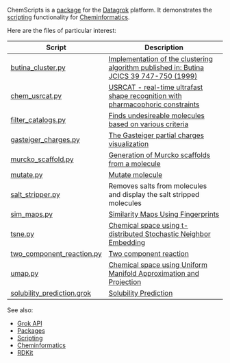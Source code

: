 ChemScripts is a [package](https://datagrok.ai/help/develop/develop#packages) for the [Datagrok](https://datagrok.ai) platform.
It demonstrates the [scripting](https://datagrok.ai/help/compute/scripting) functionality for 
[Cheminformatics](https://datagrok.ai/help/domains/chem/cheminformatics). 

Here are the files of particular interest:

| Script | Description |
|----|----|
| [butina_cluster.py](https://github.com/datagrok-ai/public/blob/master/packages/ChemScripts/scripts/python/butina_cluster.py) | [Implementation of the clustering algorithm published in: Butina JCICS 39 747-750 (1999)](https://datagrok.ai/help/domains/chem/functions/butina-cluster) |
| [chem_usrcat.py](https://github.com/datagrok-ai/public/blob/master/packages/ChemScripts/scripts/python/chem_usrcat.py) | [USRCAT - real-time ultrafast shape recognition with pharmacophoric constraints](https://datagrok.ai/help/domains/chem/functions/usrcat) |
| [filter_catalogs.py](https://github.com/datagrok-ai/public/blob/master/packages/ChemScripts/scripts/python/filter_catalogs.py) | [Finds undesireable molecules based on various criteria](https://datagrok.ai/help/domains/chem/functions/filter-catalogs) |
| [gasteiger_charges.py](https://github.com/datagrok-ai/public/blob/master/packages/ChemScripts/scripts/python/gasteiger_charges.py) | [The Gasteiger partial charges visualization](https://datagrok.ai/help/domains/chem/functions/gasteiger-charges) |
| [murcko_scaffold.py](https://github.com/datagrok-ai/public/blob/master/packages/ChemScripts/scripts/python/murcko_scaffold.py) | [Generation of Murcko scaffolds from a molecule](https://datagrok.ai/help/domains/chem/functions/murcko-scaffolds) |
| [mutate.py](https://github.com/datagrok-ai/public/blob/master/packages/ChemScripts/scripts/python/mutate.py) | [Mutate molecule](https://datagrok.ai/help/domains/chem/functions/mutate) |
| [salt_stripper.py](https://github.com/datagrok-ai/public/blob/master/packages/ChemScripts/scripts/python/salt_stripper.py) | Removes salts from molecules and display the salt stripped molecules |
| [sim_maps.py](https://github.com/datagrok-ai/public/blob/master/packages/ChemScripts/scripts/python/sim_maps.py) | [Similarity Maps Using Fingerprints](https://datagrok.ai/help/domains/chem/functions/sim-maps) |
| [tsne.py](https://github.com/datagrok-ai/public/blob/master/packages/ChemScripts/scripts/python/tsne.py) | [Chemical space using t-distributed Stochastic Neighbor Embedding](https://datagrok.ai/help/domains/chem/functions/tsne) |
| [two_component_reaction.py](https://github.com/datagrok-ai/public/blob/master/packages/ChemScripts/scripts/python/two_component_reaction.py) | [Two component reaction](https://datagrok.ai/help/domains/chem/functions/reactions) |
| [umap.py](https://github.com/datagrok-ai/public/blob/master/packages/ChemScripts/scripts/python/umap.py) | [Chemical space using Uniform Manifold Approximation and Projection](https://datagrok.ai/help/domains/chem/functions/umap)   |
| [solubility_prediction.grok](https://github.com/datagrok-ai/public/blob/master/packages/ChemScripts/scripts/grok/solubility_prediction.grok) | [Solubility Prediction](https://datagrok.ai/help/domains/chem/functions/solubility-prediction) |

See also: 
  * [Grok API](https://datagrok.ai/help/develop/grok-api)
  * [Packages](https://datagrok.ai/help/develop/develop#packages)
  * [Scripting](https://datagrok.ai/help/compute/scripting)
  * [Cheminformatics](https://datagrok.ai/help/domains/chem/cheminformatics)
  * [RDKit](https://www.rdkit.org/)
  
